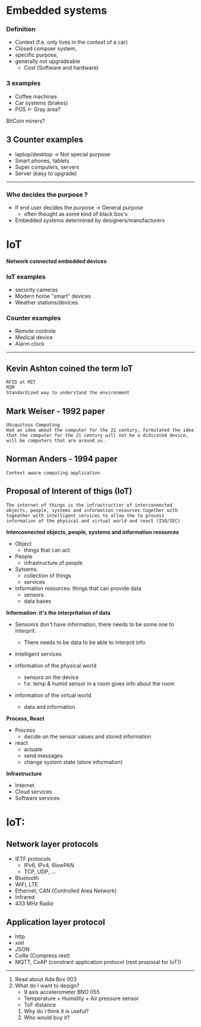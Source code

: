 
# Embedded systems

### Definition
* Context  (f.e. only lives in the context of a car)
* Closed compuer system,
* specific purpose, 
* generally not upgradeable
	* Cost (Software and hardware)

### 3 examples
* Coffee machines
* Car systems (brakes)
* POS   <- Gray area?

BitCoin miners?

## 3 Counter examples
* laptop/desktop 	-> Not special purpose
* Smart phones, tablets
* Super computers, servers
* Server (easy to upgrade) 


--- 
### Who decides the purpose ?
* If end user decides the purpose -> General purpose
	* often thought as some kind of black box's
* Embedded systems determined by designers/manufacturers


# IoT
**Network connected embedded devices**

### IoT examples
* security cameras
* Modern home "smart" devices
* Weather stations/devices

### Counter examples
* Remote controle
* Medical device
* Alarm clock 

---

## Kevin Ashton coined the term IoT
	RFID at MIT
	M2M
	Standardized way to understand the environment

## Mark Weiser - 1992 paper
	Ubiquitous Computing
	Had an idea about the computer for the 21 century, formulated the idea that the computer for the 21 century will not be a didicated device, will be computers that are around us.

## Norman Anders - 1994 paper
	Context aware computing application

## Proposal of Interent of thigs (IoT) 
	The internet of things is the infrastructior of interconnected objects, people, systems and information resources together with
	togeather with intelligent services to allow the to process information of the physical and virtual world and react (ISO/IEC)
	
**Interconnected objects, people, systems and information resources**
* Object
	* things that can act
* People
	* infrastructure of people
* Sytsems:
	* collection of things
	* services
* Information resources: things that can provide data
	* sensors
	* data bases

**Information: it's the interpritation of data** 
* Sensonrs don't have information, there needs to be some one to interprit.
	* There needs to be data to be able to interprit info

* Intelligent services

* information of the physical world
	* sensors on the device
	* f.e. temp & humid sensor in a room gives info about the room
* information of the virtual world
	* data and information

**Process, React**
* Process
	* decide on the sensor values and stored information
* react
	* actuate
	* send messages
	* change system state (store information)

**Infrastructure**
* Internet 
* Cloud services
* Software services

# IoT:
## Network layer protocols
* IETF protocols
	* IPv6, IPv4, 6lowPAN
	* TCP, UDP, ...
* Bluetooth
* WiFi, LTE
* Ethernet, CAN (Controlled Area Network)
* Infrared
* 433 MHz Radio

## Application layer protocol
* http
* xml
* JSON
* CoRe (Compress rest)
* MQTT, CoAP (constrant application protocol (rest proposal for IoT)) 

---

1. Read about Ada Box 003
2. What do I want to design?
	* 9 axis accelerometer BNO 055
	* Temperature + Humidity + Air pressure sensor
	* ToF distance
	1. Why do I think it is useful?
	2. Who would buy it?
